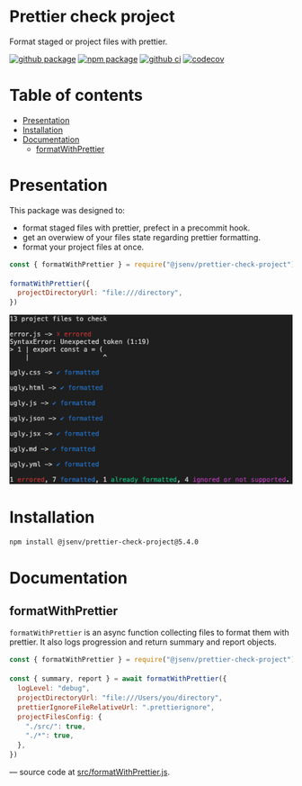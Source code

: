 # Prettier check project

Format staged or project files with prettier.

[![github package](https://img.shields.io/github/package-json/v/jsenv/jsenv-prettier-check-project.svg?label=package&logo=github)](https://github.com/jsenv/jsenv-prettier-check-project/packages)
[![npm package](https://img.shields.io/npm/v/@jsenv/prettier-check-project.svg?logo=npm&label=package)](https://www.npmjs.com/package/@jsenv/prettier-check-project)
[![github ci](https://github.com/jsenv/jsenv-prettier-check-project/workflows/ci/badge.svg)](https://github.com/jsenv/jsenv-prettier-check-project/actions?workflow=ci)
[![codecov](https://codecov.io/gh/jsenv/jsenv-prettier-check-project/branch/master/graph/badge.svg)](https://codecov.io/gh/jsenv/jsenv-prettier-check-project)

# Table of contents

- [Presentation](#Presentation)
- [Installation](#Installation)
- [Documentation](#Documentation)
  - [formatWithPrettier](#formatWithPrettier)

# Presentation

This package was designed to:

- format staged files with prettier, prefect in a precommit hook.
- get an overwiew of your files state regarding prettier formatting.
- format your project files at once.

```js
const { formatWithPrettier } = require("@jsenv/prettier-check-project")

formatWithPrettier({
  projectDirectoryUrl: "file:///directory",
})
```

![node terminal screenshot](./docs/screenshot-node-terminal.png)

# Installation

```console
npm install @jsenv/prettier-check-project@5.4.0
```

# Documentation

## formatWithPrettier

`formatWithPrettier` is an async function collecting files to format them with prettier. It also logs progression and return summary and report objects.

```js
const { formatWithPrettier } = require("@jsenv/prettier-check-project")

const { summary, report } = await formatWithPrettier({
  logLevel: "debug",
  projectDirectoryUrl: "file:///Users/you/directory",
  prettierIgnoreFileRelativeUrl: ".prettierignore",
  projectFilesConfig: {
    "./src/": true,
    "./*": true,
  },
})
```

— source code at [src/formatWithPrettier.js](./src/formatWithPrettier.js).
